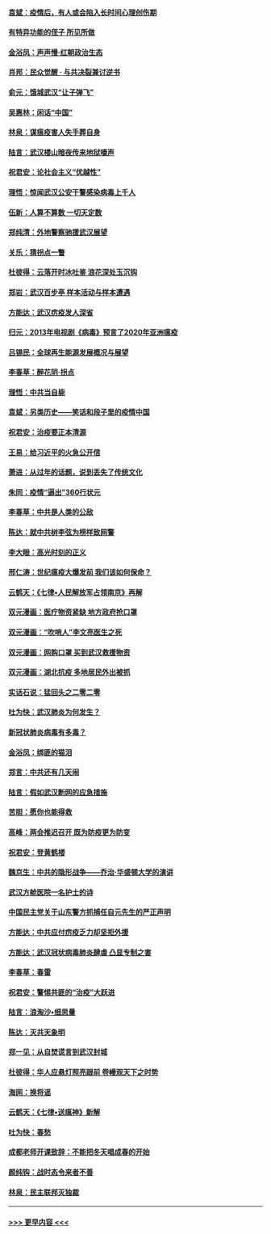 #### [袁斌：疫情后，有人或会陷入长时间心理创伤期](../pages/nsc993/n11901514.md?t=02282231) 
#### [有特异功能的侄子 所见所做](../pages/nsc993/n11901154.md?t=02282231) 
#### [金浴凤：声声慢‧红朝政治生态](../pages/nsc993/n11899553.md?t=02282231) 
#### [肖邦：民众觉醒 · 与共决裂兼讨逆书](../pages/nsc993/n11898435.md?t=02282231) 
#### [俞元：饿城武汉“让子弹飞”](../pages/nsc993/n11898344.md?t=02282231) 
#### [吴惠林：闲话“中国”](../pages/nsc993/n11898182.md?t=02282231) 
#### [林泉：谋瘟疫害人失手葬自身](../pages/nsc993/n11897892.md?t=02282231) 
#### [陆言：武汉楼山暗夜传来地狱嚎声](../pages/nsc993/n11897033.md?t=02282231) 
#### [祝君安：论社会主义“优越性”](../pages/nsc993/n11897005.md?t=02282231) 
#### [理悟：惊闻武汉公安干警感染病毒上千人](../pages/nsc993/n11896947.md?t=02282231) 
#### [伍新：人算不算数 一切天定数](../pages/nsc993/n11893372.md?t=02282231) 
#### [郑纯清：外地警察驰援武汉展望](../pages/nsc993/n11893115.md?t=02282231) 
#### [关乐：猜拐点一瞥](../pages/nsc993/n11893020.md?t=02282231) 
#### [杜彼得：云落开时冰吐鉴 浪花深处玉沉钩](../pages/nsc993/n11892107.md?t=02282231) 
#### [郑岩：武汉百步亭 样本活动与样本遭遇](../pages/nsc993/n11892310.md?t=02282231) 
#### [方能达：武汉疠疫发人深省](../pages/nsc993/n11891376.md?t=02282231) 
#### [归元：2013年电视剧《病毒》预言了2020年亚洲瘟疫](../pages/nsc993/n11891126.md?t=02282231) 
#### [吕锡民：全球再生能源发展概况与展望](../pages/nsc993/n11890613.md?t=02282231) 
#### [李春草：醉花阴·拐点](../pages/nsc993/n11890567.md?t=02282231) 
#### [理悟：中共当自毙](../pages/nsc993/n11890559.md?t=02282231) 
#### [袁斌：另类历史——笑话和段子里的疫情中国](../pages/nsc993/n11889243.md?t=02282231) 
#### [祝君安：治疫要正本清源](../pages/nsc993/n11889085.md?t=02282231) 
#### [王易：给习近平的火急公开信](../pages/nsc993/n11888225.md?t=02282231) 
#### [萧进：从过年的话题，说到丢失了传统文化](../pages/nsc993/n11887732.md?t=02282231) 
#### [朱同：疫情“逼出”360行状元](../pages/nsc993/n11887678.md?t=02282231) 
#### [李春草：中共是人类的公敌](../pages/nsc993/n11887656.md?t=02282231) 
#### [陈达：就中共树李弦为榜样致网警](../pages/nsc993/n11887625.md?t=02282231) 
#### [李大眼：高光时刻的正义](../pages/nsc993/n11887585.md?t=02282231) 
#### [邢仁涛：世纪瘟疫大爆发前 我们该如何保命？](../pages/nsc993/n11887535.md?t=02282231) 
#### [云鹤天：《七律▪人民解放军占领南京》再解](../pages/nsc993/n11887524.md?t=02282231) 
#### [双元漫画：医疗物资紧缺 地方政府抢口罩](../pages/nsc993/n11884744.md?t=02282231) 
#### [双元漫画：“吹哨人”李文亮医生之死](../pages/nsc993/n11884705.md?t=02282231) 
#### [双元漫画：网购口罩 买到武汉救援物资](../pages/nsc993/n11884670.md?t=02282231) 
#### [双元漫画：湖北抗疫 多地居民外出被抓](../pages/nsc993/n11884643.md?t=02282231) 
#### [实话石说：猛回头之二零二零](../pages/nsc993/n11883968.md?t=02282231) 
#### [吐为快：武汉肺炎为何发生？](../pages/nsc993/n11882180.md?t=02282231) 
#### [新冠状肺炎病毒有多毒？](../pages/nsc993/n11881790.md?t=02282231) 
#### [金浴凤：绑匪的猫泪](../pages/nsc993/n11880664.md?t=02282231) 
#### [郑言：中共还有几天闹](../pages/nsc993/n11880645.md?t=02282231) 
#### [陆言：假如武汉断网的应急措施](../pages/nsc993/n11880619.md?t=02282231) 
#### [苦胆：愿你也能得救](../pages/nsc993/n11880601.md?t=02282231) 
#### [高峰：两会推迟召开  既为防疫更为防变](../pages/nsc993/n11879977.md?t=02282231) 
#### [祝君安：登黄鹤楼](../pages/nsc993/n11880583.md?t=02282231) 
#### [魏京生：中共的隐形战争——乔治‧华盛顿大学的演讲](../pages/nsc993/n11879765.md?t=02282231) 
#### [武汉方舱医院一名护士的诗](../pages/nsc993/n11878480.md?t=02282231) 
#### [中国民主党关于山东警方抓捕任自元先生的严正声明](../pages/nsc993/n11877506.md?t=02282231) 
#### [方能达：中共应付疠疫乏力却坚拒外援](../pages/nsc993/n11877497.md?t=02282231) 
#### [方能达：武汉冠状病毒肺炎肆虐 凸显专制之害](../pages/nsc993/n11877475.md?t=02282231) 
#### [李春草：春雷](../pages/nsc993/n11876287.md?t=02282231) 
#### [祝君安：警惕共匪的“治疫”大跃进](../pages/nsc993/n11876084.md?t=02282231) 
#### [陆言：浪淘沙•细思量](../pages/nsc993/n11876071.md?t=02282231) 
#### [陈达：灭共天象明](../pages/nsc993/n11876063.md?t=02282231) 
#### [郑一见：从自焚谎言到武汉封城](../pages/nsc993/n11875621.md?t=02282231) 
#### [杜彼得：华人应悬灯照亮跟前 卷幔观天下之时势](../pages/nsc993/n11874822.md?t=02282231) 
#### [海网：换将谣](../pages/nsc993/n11873712.md?t=02282231) 
#### [云鹤天：《七律▪送瘟神》新解](../pages/nsc993/n11873598.md?t=02282231) 
#### [吐为快：春愁](../pages/nsc993/n11872801.md?t=02282231) 
#### [成都老师开课致辞：不能把冬天唱成春的开始](../pages/nsc993/n11872653.md?t=02282231) 
#### [颜纯钩：战时态令来者不善](../pages/nsc993/n11872011.md?t=02282231) 
#### [林泉：民主联邦灭独裁](../pages/nsc993/n11870998.md?t=02282231) 

----
#### [ >>> 更早内容 <<< ](../indexes/nsc993-earlier.md)
